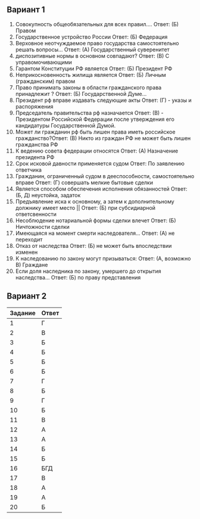 ## Вариант 1
1. Совокупность общеобязательных для всех правил....
   Ответ: (Б) Правом
2. Государственное устройство России
   Ответ: (Б) Федерация
3. Верховное неотчуждаемое право государства самостоятельно решать вопросы...
   Ответ: (А) Государственный суверенитет
4. диспозитивные нормы в основном совпадают?
   Ответ: (В) С управомочивающими
5. Гарантом Конституции РФ является
   Ответ: (Б) Президент РФ
6. Неприкосновенность жилища является
   Ответ: (Б) Личным (гражданским) правом
7. Право принимать законы в области гражданского права принадлежит
   ? Ответ: (Б) Государственной Думе...
8. Президент рф вправе издавать следующие акты
   Ответ: (Г) - указы и распоряжения
9. Председатель правительства рф назначается
   Ответ: (В) - Президентом Российской Федерации после утверждения его кандидатуры Государственной Думой.
10. Может ли гражданин рф быть лишен права иметь российское гражданство?Ответ: (В) Никто из граждан РФ не может быть лишен гражданства РФ
11. К ведению совета федерации относятся Ответ:  (А) Назначение президента РФ
12. Срок исковой давности применяется судом Ответ: По заявлению ответчика
13. Гражданин, ограниченный судом в дееспособности, самостоятельно вправе Ответ:  (Г) совершать мелкие бытовые сделки
14. Является способом обеспечения исполнения обязанностей
    Ответ: (Б, Д) неустойка, задаток
15. Предъявление иска к основному, а затем к дополнительному должнику имеет место || Ответ: (Б) при субсидиарной ответсвенности
16. Несоблюдение нотариальной формы сделки влечет
    Ответ: (Б) Ничтожности сделки
17. Имеющаяся на момент смерти наследователя...
    Ответ: (А) не переходит
18. Отказ от наследства
    Ответ: (Б) не может быть впоследствии изменен
19. К наследованию по закону могут призываться:
    Ответ: (А, возможно В) Граждане
20. Если доля наследника по закону, умершего до открытия наследства...
    Ответ: (Б) по праву представления



## Вариант 2

| Задание | Ответ |
| ------- | ----- |
| 1       | Г     |
| 2       | В     |
| 3       | Б     |
| 4       | Б     |
| 5       | Б     |
| 6       | Б     |
| 7       | Г     |
| 8       | Б     |
| 9       | Г     |
| 10      | Б     |
| 11      | В     |
| 12      | А     |
| 13      | А     |
| 14      | Б     |
| 15      | Б     |
| 16      | БГД   |
| 17      | В     |
| 18      | А     |
| 19      | А     |
| 20      | Б     |
